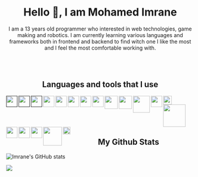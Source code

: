 <h1 align="center">Hello 👋, I am Mohamed Imrane</h1>

<p align="center">
I am a 13 years old programmer who interested in web technologies, game making and robotics. I am currently learning various languages and frameworks both in frontend and backend to find witch one I like the most and I feel the most comfortable working with.
</p>

<br>
<br>

<h2 align="center">Languages and tools that I use</h2>

[<img align="left" src="https://cdn-icons-png.flaticon.com/512/732/732212.png" width="30px" />]()
[<img align="left" src="https://upload.wikimedia.org/wikipedia/commons/thumb/6/62/CSS3_logo.svg/240px-CSS3_logo.svg.png" width="30px" />]()
[<img align="left" src="https://upload.wikimedia.org/wikipedia/commons/thumb/6/6a/JavaScript-logo.png/600px-JavaScript-logo.png" width="30px" />]()
[<img align="left" src="https://upload.wikimedia.org/wikipedia/commons/thumb/4/4c/Typescript_logo_2020.svg/1200px-Typescript_logo_2020.svg.png" width="30px" />](https://www.typescriptlang.org/)
[<img align="left" src="https://upload.wikimedia.org/wikipedia/commons/thumb/9/95/Vue.js_Logo_2.svg/1184px-Vue.js_Logo_2.svg.png" width="30px" />](http://vuejs.org/)
[<img align="left" src="https://seeklogo.com/images/A/alpine-js-logo-21F4169EAB-seeklogo.com.png" width="30px" />](http://alpinejs.dev/)
[<img align="left" src="https://gridsome.org/logos/only-logo.svg" width="30px" />](https://gridsome.org/)
[<img align="left" src="https://iconape.com/wp-content/png_logo_vector/nuxt-logo.png" width="30px" />](http://nuxtjs.org/)
[<img align="left" src="https://cdn.worldvectorlogo.com/logos/tailwind-css-2.svg" width="35px" />](http://tailwindcss.com/)
[<img align="left" src="https://windicss.org/assets/logo.svg" width="35px" />](https://windicss.org/)
[<img align="left" src="https://ditcraft.io/images/php.png" width="45px" />](https://www.php.net/)
[<img align="left" src="https://cdn.worldvectorlogo.com/logos/laravel-2.svg" width="30px" />](https://laravel.com/)
[<img align="left" src="https://seeklogo.com/images/G/go-logo-046185B647-seeklogo.com.png" width="23px" />](http://golang.org/)
[<img align="left" src="https://gofiber.io/assets/images/logo.svg" width="60px" />](https://gofiber.io/)
<br>
<br>
[<img align="left" src="https://seeklogo.com/images/N/nativescript-logo-309BDE68D3-seeklogo.com.png" width="30px" />](https://nativescript.org/)
[<img align="left" src="https://iconape.com/wp-content/png_logo_vector/arduino-logo.png" width="30px" />](http://arduino.cc)
[<img align="left" src="https://seeklogo.com/images/U/unity-logo-988A22E703-seeklogo.com.png" width="30px" />](https://unity.com/)
[<img align="left" src="https://upload.wikimedia.org/wikipedia/commons/thumb/e/e0/Git-logo.svg/1280px-Git-logo.svg.png" width="50px" />](https://git-scm.com/)
[<img align="left" src="https://cdn.worldvectorlogo.com/logos/figma-1.svg" width="20px" />](https://figma.com/)

<br>
<br>

<h2 align="center">My Github Stats</h2>

<!-- ![Imrane's GitHub stats](https://github-readme-stats.vercel.app/api?username=mohamedimrane&theme=default) -->
<!-- ![Imrane's GitHub stats](https://github-readme-stats.vercel.app/api?username=mohamedimrane&theme=dark) -->
<!-- ![Imrane's GitHub stats](https://github-readme-stats.vercel.app/api?username=mohamedimrane&theme=prussian) -->
<!-- ![Imrane's GitHub stats](https://github-readme-stats.vercel.app/api?username=mohamedimrane&theme=vue) -->
<!-- ![Imrane's GitHub stats](https://github-readme-stats.vercel.app/api?username=mohamedimrane&theme=vue-dark) -->

![Imrane's GitHub stats](https://github-readme-stats.vercel.app/api?username=mohamedimrane&theme=nord)
[](https://github-readme-stats.vercel.app/api/wakatime?username=willianrod)

![](https://github-readme-stats.vercel.app/api/top-langs/?username=mohamedimrane&theme=nord)
